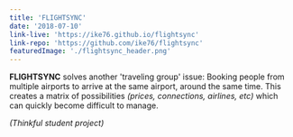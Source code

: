 ```yaml
---
title: 'FLIGHTSYNC'
date: '2018-07-10'
link-live: 'https://ike76.github.io/flightsync'
link-repo: 'https://github.com/ike76/flightsync'
featuredImage: './flightsync_header.png'
---
```


**FLIGHTSYNC** solves another 'traveling group' issue: Booking people from multiple airports to arrive at the same airport, around the same time. This creates a matrix of possibilities _(prices, connections, airlines, etc)_ which can quickly become difficult to manage.

_(Thinkful student project)_
